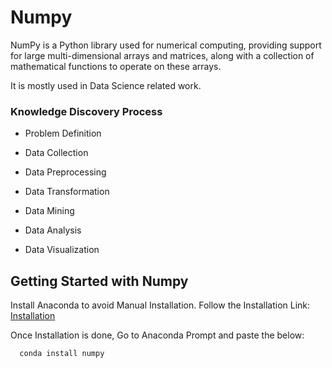 
# Numpy

NumPy is a Python library used for numerical computing, providing support for large multi-dimensional arrays and matrices, along with a collection of mathematical functions to operate on these arrays.

It is mostly used in Data Science related work.


### Knowledge Discovery Process

- Problem Definition

- Data Collection

- Data Preprocessing

- Data Transformation

- Data Mining

- Data Analysis

- Data Visualization




## Getting Started with Numpy

Install Anaconda to avoid Manual Installation. Follow the Installation Link:
[Installation](https://docs.anaconda.com/anaconda/install/)

Once Installation is done, Go to Anaconda Prompt and paste the below:





```bash
  conda install numpy
```

